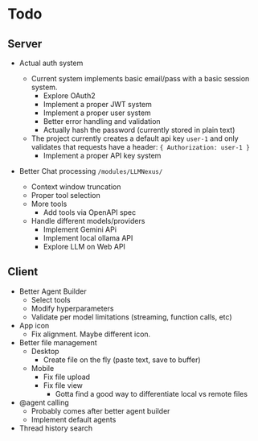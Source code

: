 # Todo

## Server

- Actual auth system
  - Current system implements basic email/pass with a basic session system.
    - Explore OAuth2 
    - Implement a proper JWT system
    - Implement a proper user system
    - Better error handling and validation
    - Actually hash the password (currently stored in plain text)
  - The project currently creates a default api key `user-1` and only validates that requests have a header: `{ Authorization: user-1 }`
    - Implement a proper API key system
  
- Better Chat processing `/modules/LLMNexus/`
  - Context window truncation
  - Proper tool selection
  - More tools
    - Add tools via OpenAPI spec
  - Handle different models/providers
    - Implement Gemini APi
    - Implement local ollama API
    - Explore LLM on Web API

## Client

- Better Agent Builder
  - Select tools
  - Modify hyperparameters
  - Validate per model limitations (streaming, function calls, etc)
- App icon
  - Fix alignment. Maybe different icon.
- Better file management
  - Desktop
    - Create file on the fly (paste text, save to buffer)
  - Mobile
    - Fix file upload
    - Fix file view
      - Gotta find a good way to differentiate local vs remote files
- @agent calling
  - Probably comes after better agent builder
  - Implement default agents
- Thread history search